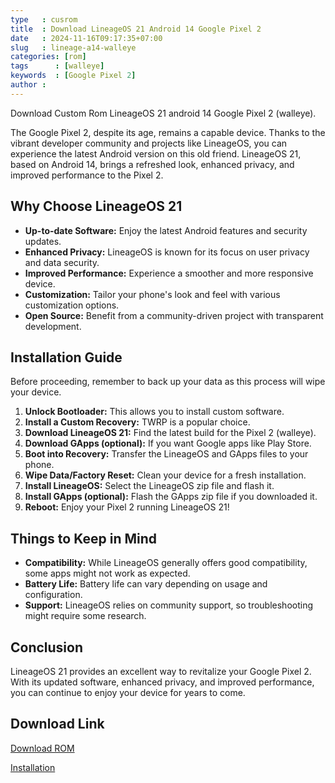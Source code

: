 ```yaml
---
type   : cusrom
title  : Download LineageOS 21 Android 14 Google Pixel 2
date   : 2024-11-16T09:17:35+07:00
slug   : lineage-a14-walleye
categories: [rom]
tags      : [walleye]
keywords  : [Google Pixel 2]
author :
---
```


Download Custom Rom LineageOS 21 android 14 Google Pixel 2 (walleye).

The Google Pixel 2, despite its age, remains a capable device.  Thanks to the vibrant developer community and projects like LineageOS, you can experience the latest Android version on this old friend. LineageOS 21, based on Android 14, brings a refreshed look, enhanced privacy, and improved performance to the Pixel 2.

## Why Choose LineageOS 21

* **Up-to-date Software:** Enjoy the latest Android features and security updates.
* **Enhanced Privacy:**  LineageOS is known for its focus on user privacy and data security.
* **Improved Performance:** Experience a smoother and more responsive device.
* **Customization:** Tailor your phone's look and feel with various customization options.
* **Open Source:** Benefit from a community-driven project with transparent development.

## Installation Guide

Before proceeding, remember to back up your data as this process will wipe your device.

1. **Unlock Bootloader:**  This allows you to install custom software.
2. **Install a Custom Recovery:**  TWRP is a popular choice.
3. **Download LineageOS 21:**  Find the latest build for the Pixel 2 (walleye).
4. **Download GApps (optional):**  If you want Google apps like Play Store.
5. **Boot into Recovery:**  Transfer the LineageOS and GApps files to your phone.
6. **Wipe Data/Factory Reset:**  Clean your device for a fresh installation.
7. **Install LineageOS:**  Select the LineageOS zip file and flash it.
8. **Install GApps (optional):**  Flash the GApps zip file if you downloaded it.
9. **Reboot:**  Enjoy your Pixel 2 running LineageOS 21!

## Things to Keep in Mind

* **Compatibility:**  While LineageOS generally offers good compatibility, some apps might not work as expected.
* **Battery Life:**  Battery life can vary depending on usage and configuration.
* **Support:**  LineageOS relies on community support, so troubleshooting might require some research.

## Conclusion

LineageOS 21 provides an excellent way to revitalize your Google Pixel 2. With its updated software, enhanced privacy, and improved performance, you can continue to enjoy your device for years to come. 


## Download Link
[Download ROM](https://t.me/wahyu6070files/1151?single)

[Installation](https://wiki.lineageos.org/devices/walleye/install/)
